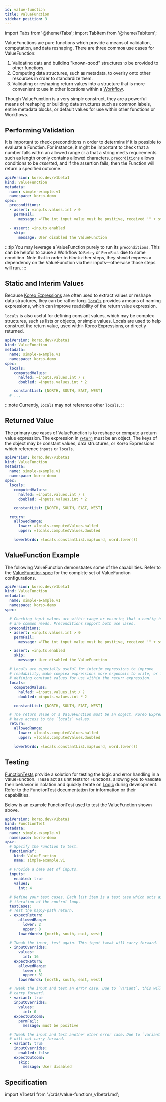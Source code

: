 ```yaml
---
id: value-function
title: ValueFunction
sidebar_position: 3
---
```


import Tabs from '@theme/Tabs';
import TabItem from '@theme/TabItem';

ValueFunctions are pure functions which provide a means of validation,
computation, and data reshaping. There are three common use cases for
ValueFunction:

1. Validating data and building "known-good" structures to be provided to other
   functions.
1. Computing data structures, such as metadata, to overlay onto other resources
   in order to standardize them.
1. Validating or reshaping return values into a structure that is more
   convenient to use in other locations within a [Workflow](./workflow.md).

Though ValueFunction is a very simple construct, they are a powerful means of
reshaping or building data structures such as common labels, entire metadata
blocks, or default values for use within other functions or Workflows.

## Performing Validation

It is important to check preconditions in order to determine if it is possible
to evaluate a Function. For instance, it might be important to check that a
number falls within an allowed range or a that a string meets requirements
such as length or only contains allowed characters. [`preconditions`](#specpreconditionsindex)
allows conditions to be _asserted_, and if the assertion fails, then the
Function will return a specified outcome.

```yaml {7-14}
apiVersion: koreo.dev/v1beta1
kind: ValueFunction
metadata:
  name: simple-example.v1
  namespace: koreo-demo
spec:
  preconditions:
  - assert: =inputs.values.int > 0
    permFail:
      message: ="The int input value must be positive, received '" + string(inputs.values.int) + "'"

  - assert: =inputs.enabled
    skip:
      message: User disabled the ValueFunction
```

:::tip
You may leverage a ValueFunction purely to run its `preconditions`. This
can be helpful to cause a Workflow to `Retry` or `PermFail` due to some
condition. Note that in order to block other steps, they should express a
dependency on the ValueFunction via their inputs—otherwise those steps will
run.
:::

## Static and Interim Values

Because [Koreo Expressions](./expressions.md) are often used to extract values
or reshape data structures, they can be rather long. [`locals`](#spec)
provides a means of naming expressions, which can improve readability of the
return value expression.

`locals` is also useful for defining constant values, which may be complex
structures, such as lists or objects, or simple values. Locals are used to help
construct the return value, used within Koreo Expressions, or directly
returned.

```yaml {7-12}
apiVersion: koreo.dev/v1beta1
kind: ValueFunction
metadata:
  name: simple-example.v1
  namespace: koreo-demo
spec:
  locals:
    computedValues:
      halfed: =inputs.values.int / 2
      doubled: =inputs.values.int * 2

    constantList: [NORTH, SOUTH, EAST, WEST]
  # ...
```

:::note
Currently, `locals` may not reference other `locals`.
:::


## Returned Value

The primary use cases of ValueFunction is to reshape or compute a return
value expression. The expression in [`return`](#spec) must be an object.
The keys of the object may be constant values, data structures, or Koreo
Expressions which reference `inputs` or `locals`.

```yaml {14-19}
apiVersion: koreo.dev/v1beta1
kind: ValueFunction
metadata:
  name: simple-example.v1
  namespace: koreo-demo
spec:
  locals:
    computedValues:
      halfed: =inputs.values.int / 2
      doubled: =inputs.values.int * 2

    constantList: [NORTH, SOUTH, EAST, WEST]

  return:
    allowedRange:
      lower: =locals.computedValues.halfed
      upper: =locals.computedValues.doubled

    lowerWords: =locals.constantList.map(word, word.lower())
```

## ValueFunction Example

The following ValueFunction demonstrates some of the capabilities. Refer to the
[ValueFunction spec](#specification) for the complete set of ValueFunction
configurations.

```yaml
apiVersion: koreo.dev/v1beta1
kind: ValueFunction
metadata:
  name: simple-example.v1
  namespace: koreo-demo
spec:

  # Checking input values are within range or ensuring that a config is enabled
  # are common needs. Preconditions support both use cases.
  preconditions:
  - assert: =inputs.values.int > 0
    permFail:
      message: ="The int input value must be positive, received '" + string(inputs.values.int) + "'"

  - assert: =inputs.enabled
    skip:
      message: User disabled the ValueFunction

  # Locals are especially useful for interim expressions to improve
  # readability, make complex expressions more ergonomic to write, or for
  # defining constant values for use within the return expression.
  locals:
    computedValues:
      halfed: =inputs.values.int / 2
      doubled: =inputs.values.int * 2

    constantList: [NORTH, SOUTH, EAST, WEST]

  # The return value of a ValueFunction must be an object. Koreo Expressions
  # have access to the `locals` values.
  return:
    allowedRange:
      lower: =locals.computedValues.halfed
      upper: =locals.computedValues.doubled

    lowerWords: =locals.constantList.map(word, word.lower())
```

## Testing

[FunctionTests](./function-test.md) provide a solution for testing the logic
and error handling in a ValueFunction. These act as unit tests for Functions,
allowing you to validate their behavior in isolation and quickly iterate on
[Logic](./overview/glossary#logic) during development. Refer to the
FunctionTest documentation for information on their capabilities.

Below is an example FunctionTest used to test the ValueFunction shown above.

```yaml
apiVersion: koreo.dev/v1beta1
kind: FunctionTest
metadata:
  name: simple-example.v1
  namespace: koreo-demo
spec:
  # Specify the Function to test.
  functionRef:
    kind: ValueFunction
    name: simple-example.v1

  # Provide a base set of inputs.
  inputs:
    enabled: true
    values:
      int: 4

  # Define your test cases. Each list item is a test case which acts as an
  # iteration of the control loop.
  testCases:
  # Test the happy-path return.
  - expectReturn:
      allowedRange:
        lower: 2
        upper: 8
      lowerWords: [north, south, east, west]

  # Tweak the input, test again. This input tweak will carry forward.
  - inputOverrides:
      values:
        int: 16
    expectReturn:
      allowedRange:
        lower: 8
        upper: 32
      lowerWords: [north, south, east, west]

  # Tweak the input and test an error case. Due to `variant`, this will not
  # carry forward.
  - variant: true
    inputOverrides:
      values:
        int: 0
    expectOutcome:
      permFail:
        message: must be positive

  # Tweak the input and test another other error case. Due to `variant`, this
  # will not carry forward.
  - variant: true
    inputOverrides:
      enabled: false
    expectOutcome:
      skip:
        message: User disabled
```

## Specification

import V1beta1 from './crds/value-function/_v1beta1.md';

<Tabs groupId="crdVersion">
  <TabItem value="v1beta1" label="v1beta1" default>
    <V1beta1 />
  </TabItem>
</Tabs>
